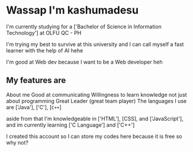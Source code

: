 # Wassap I'm kashumadesu


I'm currently studying for a ['Bachelor of Science in Information Technology'] at OLFU QC - PH

I'm trying my best to survive at this university and I can call myself a fast learner with the help of AI hehe

I'm good at Web dev because I want to be a Web developer heh 

## My features are 

About me
Good at communicating 
Willingness to learn knowledge not just about programming 
Great Leader (great team player)
The languages I use are ['Java'], ['C'], [`C++`]


aside from that I'm knowledgeable in ['HTML'], [CSS], and ['JavaScript'], and im currently learning ['C Language'] and ['C++']

I created this account so I can store my codes here because it is free so why not?



